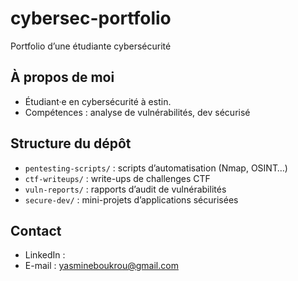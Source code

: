 # cybersec-portfolio
Portfolio d’une étudiante cybersécurité
## À propos de moi
- Étudiant·e en cybersécurité à estin.
- Compétences : analyse de vulnérabilités, dev sécurisé

## Structure du dépôt
- `pentesting-scripts/` : scripts d’automatisation (Nmap, OSINT…)
- `ctf-writeups/` : write-ups de challenges CTF
- `vuln-reports/` : rapports d’audit de vulnérabilités
- `secure-dev/` : mini-projets d’applications sécurisées

## Contact
- LinkedIn : 
- E-mail : yasmineboukrou@gmail.com
